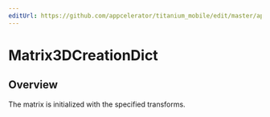 ```yaml
---
editUrl: https://github.com/appcelerator/titanium_mobile/edit/master/apidoc/Titanium/UI/Matrix3D.yml
---
```

# Matrix3DCreationDict

<TypeHeader/>

## Overview

The matrix is initialized with the specified transforms.

<ApiDocs/>
